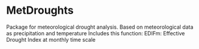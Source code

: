 # MetDroughts

Package for meteorological drought analysis. Based on meteorological data as precipitation and temperature
Includes this function:
EDIFm: Effective Drought Index at monthly time scale
